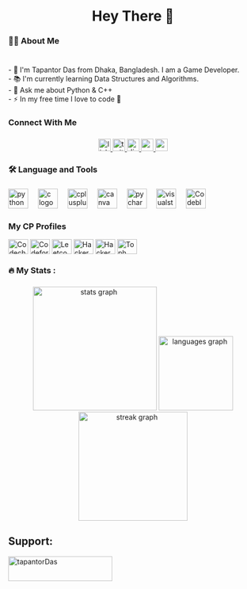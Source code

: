 ###

<h1 align="center">Hey There 👋</h1>

###

<h3 align="left">👩‍💻  About Me</h3>

###

<p align="left"><br>- 👨 I'm Tapantor Das from Dhaka, Bangladesh. I am a Game Developer.<br>- 📚 I'm currently learning Data Structures and Algorithms.<br>- 💬 Ask me about Python & C++<br>- ⚡ In my free time I love to code 🙂</p>

### Connect With Me

###
<div align="center">
  
  <a href="https://www.linkedin.com/in/tapantor-das-335b25270/" target="_blank">
    <img src="https://img.shields.io/static/v1?message=LinkedIn&logo=linkedin&label=&color=0077B5&logoColor=white&labelColor=&style=for-the-badge" height="25" alt="linkedin logo"  />
  </a>
  <a href="https://twitter.com/Cpsbd66" target="_blank">
    <img src="https://img.shields.io/static/v1?message=Twitter&logo=twitter&label=&color=1DA1F2&logoColor=white&labelColor=&style=for-the-badge" height="25" alt="twitter logo"  />
  </a>
  <a href="https://discord.com/users/985474007195353108" target="_blank">
    <img src="https://img.shields.io/static/v1?message=Discord&logo=discord&label=&color=7289DA&logoColor=white&labelColor=&style=for-the-badge" height="25" alt="discord logo"  />
  </a>
  <a href="https://www.reddit.com/user/Cpsbd66" target="_blank">
    <img src="https://img.shields.io/static/v1?message=Reddit&logo=reddit&label=&color=FF4500&logoColor=white&labelColor=&style=for-the-badge" height="25" alt="reddit logo"  />
  </a> 
  <a href="tapantordas2008@gmail.com" target="_blank">
    <img src="https://img.shields.io/static/v1?message=Gmail&logo=gmail&label=&color=D14836&logoColor=white&labelColor=&style=for-the-badge" height="25" alt="gmail logo"  />
  </a>
</div>

###


</div>

###

###

<h3 align="left">🛠 Language and Tools</h3>

###

<div align="left">
  <img src="https://cdn.jsdelivr.net/gh/devicons/devicon/icons/python/python-original.svg" height="40" alt="python logo"  />
  <img width="12" />
  <img src="https://cdn.jsdelivr.net/gh/devicons/devicon/icons/c/c-original.svg" height="40" alt="c logo"  />
  <img width="12" />
  <img src="https://cdn.jsdelivr.net/gh/devicons/devicon/icons/cplusplus/cplusplus-original.svg" height="40" alt="cplusplus logo"  />
  <img width="12" />
  <img src="https://upload.wikimedia.org/wikipedia/commons/thumb/0/08/Canva_icon_2021.svg/2048px-Canva_icon_2021.svg.png" height="40" alt="canva logo"  />
  <img width="12" />
  <img src="https://upload.wikimedia.org/wikipedia/commons/1/1d/PyCharm_Icon.svg" height="40" alt="pycharm logo"  />
  <img width="12" />
  <img src="https://resources.jetbrains.com/storage/products/company/brand/logos/CLion_icon.png?_gl=1*1ok63tm*_ga*MTUwODkxNjUwNi4xNjg4NzM4Nzky*_ga_9J976DJZ68*MTY4ODczODc5MS4xLjEuMTY4ODczODkxNy4yMC4wLjA.&_ga=2.31740030.1594441343.1688738792-1508916506.1688738792" height="40" alt="visualstudio logo"  />
  <img width="12" />
  <img src="https://upload.wikimedia.org/wikipedia/commons/4/4b/Codeblocks_logo.png" height="40" alt="Codeblocks Logo"  />
  <img width="12" />
  
</div>

###

<h3 align="left">My CP Profiles</h3>
<a href="https://www.codechef.com/users/cps_bd66" target="blank"><img align="center" src="https://cdn.jsdelivr.net/npm/simple-icons@3.1.0/icons/codechef.svg" alt="Codechef" height="30" width="40" /></a>
<a href="https://codeforces.com/profile/cpsbd66" target="blank"><img align="center" src="https://raw.githubusercontent.com/rahuldkjain/github-profile-readme-generator/master/src/images/icons/Social/codeforces.svg" alt="Codeforces" height="30" width="40" /></a>
<a href="https://www.leetcode.com/Cpsbd66" target="blank"><img align="center" src="https://raw.githubusercontent.com/rahuldkjain/github-profile-readme-generator/master/src/images/icons/Social/leet-code.svg" alt="Leetcode" height="30" width="40" /></a>
<a href="https://www.hackerearth.com/@cpsbd66" target="blank"><img align="center" src="https://raw.githubusercontent.com/rahuldkjain/github-profile-readme-generator/master/src/images/icons/Social/hackerearth.svg" alt="HackerEarth" height="30" width="40" /></a>
<a href="https://www.hackerrank.com/Cpsbd66" target="blank"><img align="center" src="https://raw.githubusercontent.com/rahuldkjain/github-profile-readme-generator/master/src/images/icons/Social/hackerrank.svg" alt="HackerRank" height="30" width="40" /></a>
<a href="https://toph.co/u/Tapantor.kghs" target="blank"><img align="center" src="https://static.toph.co/images/emblem_512p.png?_=d5d517cf95abe4d22253494019b418fc5f3ce386" alt="Toph" height="30" width="40" /></a>


###

<div align="left">
</div>

###

<h3 align="left">🔥   My Stats :</h3>

###

<div align="center">
  <img src="https://github-readme-stats.vercel.app/api?username=Cpsbd66&hide_title=false&hide_rank=false&show_icons=true&include_all_commits=true&count_private=true&disable_animations=false&theme=radical&locale=en&hide_border=false&order=1" height="250" alt="stats graph"  />
  <img src="https://github-readme-stats.vercel.app/api/top-langs?username=Cpsbd66&locale=en&hide_title=false&layout=compact&card_width=320&langs_count=5&theme=radical&hide_border=false&order=2" height="150" alt="languages graph"  />
  <img src="https://streak-stats.demolab.com?user=Cpsbd66&locale=en&mode=daily&theme=radical&hide_border=false&border_radius=5&date_format=M j[, Y]&order=3" height="220" alt="streak graph"  />
</div>

###

<h2 align="left">Support:</h3> <p><a href="https://www.buymeacoffee.com/tapantorDas"> <img align="left" src="https://cdn.buymeacoffee.com/buttons/v2/default-yellow.png" height="50" width="210" alt="tapantorDas" /></a></p>
